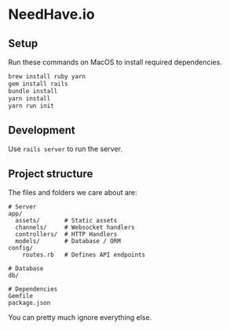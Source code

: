 # NeedHave.io

## Setup

Run these commands on MacOS to install required dependencies.

```sh
brew install ruby yarn
gem install rails
bundle install
yarn install
yarn run init
```

## Development

Use `rails server` to run the server.

## Project structure

The files and folders we care about are:

    # Server
    app/
      assets/       # Static assets
      channels/     # Websocket handlers
      controllers/  # HTTP Handlers
      models/       # Database / ORM
    config/
        routes.rb   # Defines API endpoints

    # Database
    db/

    # Dependencies
    Gemfile
    package.json

You can pretty much ignore everything else.
